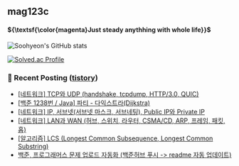 ## mag123c 

#### ${\textsf{\color{magenta}Just steady anythhing with whole life}}$

![Soohyeon's GitHub stats](https://github-readme-stats.vercel.app/api?username=mag123c&show_icons=true&theme=dark)
<!--[![Solved.ac Profile](http://mazassumnida.wtf/api/v2/generate_badge?boj=diehreo)](https://solved.ac/diehreo/)-->
[![Solved.ac Profile](http://mazassumnida.wtf/api/v2/generate_badge?boj=diehreo)](https://solved.ac/diehreo/)



### 📕 Recent Posting ([tistory](https://mag1c.tistory.com))
- [[네트워크] TCP와 UDP (handshake, tcpdump, HTTP/3.0, QUIC)](https://mag1c.tistory.com/517)</br>
- [[백준 1238번 / Java] 파티 - 다익스트라(Dijkstra)](https://mag1c.tistory.com/516)</br>
- [[네트워크] IP, 서브넷(서브넷 마스크, 서브네팅), Public IP와 Private IP](https://mag1c.tistory.com/514)</br>
- [[네트워크] LAN과 WAN (허브, 스위치, 라우터, CSMA/CD, ARP, 프레임, 패킷, 홉)](https://mag1c.tistory.com/511)</br>
- [[알고리즘] LCS (Longest Common Subsequence, Longest Common Substring)](https://mag1c.tistory.com/513)</br>
- [백준, 프로그래머스 문제 업로드 자동화 (백준허브 푸시 -&gt; readme 자동 업데이트)](https://mag1c.tistory.com/512)</br>
